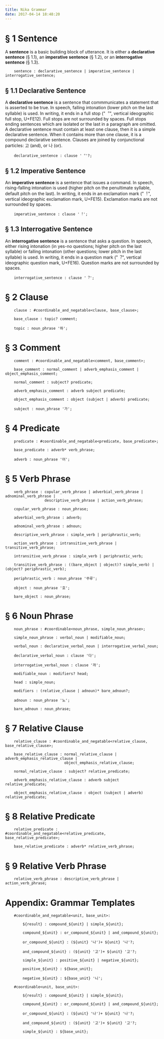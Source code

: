 ```yaml
---
title: Nika Grammar
date: 2017-04-14 18:48:20
---
```


# § 1 Sentence

A **sentence** is a basic building block of utterance. It is either a **declarative sentence** (§ 1.1), an **imperative sentence** (§ 1.2), or an **interrogative sentence** (§ 1.3).

```
    sentence : declarative_sentence | imperative_sentence | interrogative_sentence;
```

## § 1.1 Declarative Sentence

A **declarative sentence** is a sentence that commmunicates a statement that is asserted to be true. In speech, falling intonation (lower pitch on the last syllable) is used. In writing, it ends in a full stop ("︒", vertical ideographic full stop, U+FE12). Full stops are not surrounded by spaces. Full stops ending sentences which are isolated or the last in a paragraph are omitted. A declarative sentence must contain at least one clause, then it is a simple declarative sentence. When it contains more than one clause, it is a compound declarative sentence. Clauses are joined by conjunctional particles: 고 (and), or 나 (or).

```
    declarative_sentence : clause '︒'?;
```

## § 1.2 Imperative Sentence

An **imperative sentence** is a sentence that issues a command. In speech, rising-falling intonation is used (higher pitch on the penultimate syllable, default pitch on the last). In writing, it ends in an exclamation mark ("︕", vertical ideographic exclamation mark, U+FE15). Exclamation marks are not surrounded by spaces.

```
    imperative_sentence : clause '︕';
```

## § 1.3 Interrogative Sentence

An **interrogative sentence** is a sentence that asks a question. In speech, either rising intonation (in yes-no questions; higher pitch on the last syllable) or falling intonation (other questions; lower pitch in the last syllable) is used. In writing, it ends in a question mark ("︖", vertical ideographic question mark, U+FE16). Question marks are not surrounded by spaces.

```
    interrogative_sentence : clause '︖';
```

# § 2 Clause

```
    clause : #coordinable_and_negatable<clause, base_clause>;

    base_clause : topic? comment;

    topic : noun_phrase '하';
```

# § 3 Comment

```
    comment : #coordinable_and_negatable<comment, base_comment>;

    base_comment : normal_comment | adverb_emphasis_comment | object_emphasis_comment;

    normal_comment : subject? predicate;

    adverb_emphasis_comment : adverb subject predicate;

    object_emphasis_comment : object (subject | adverb) predicate;

    subject : noun_phrase '가';
```

# § 4 Predicate

```
    predicate : #coordinable_and_negatable<predicate, base_predicate>;

    base_predicate : adverb* verb_phrase;

    adverb : noun_phrase '어';
```

# § 5 Verb Phrase

```
    verb_phrase : copular_verb_phrase | adverbial_verb_phrase | adnominal_verb_phrase |
                  descriptive_verb_phrase | action_verb_phrase;

    copular_verb_phrase : noun_phrase;

    adverbial_verb_phrase : adverb;

    adnominal_verb_phrase : adnoun;

    descriptive_verb_phrase : simple_verb | periphrastic_verb;

    action_verb_phrase : intransitive_verb_phrase | transitive_verb_phrase;

    intransitive_verb_phrase : simple_verb | periphrastic_verb;

    transitive_verb_phrase : ((bare_object | object)? simple_verb) | (object? periphrastic_verb);

    periphrastic_verb : noun_phrase '쑤루';

    object : noun_phrase '호';

    bare_object : noun_phrase;
```

# § 6 Noun Phrase 

```
    noun_phrase : #coordinable<noun_phrase, simple_noun_phrase>;

    simple_noun_phrase : verbal_noun | modifiable_noun;
    
    verbal_noun : declarative_verbal_noun | interrogative_verbal_noun;
    
    declarative_verbal_noun : clause '다';
    
    interrogative_verbal_noun : clause '까';

    modifiable_noun : modifiers? head;

    head : simple_noun;

    modifiers : (relative_clause | adnoun)* bare_adnoun?;

    adnoun : noun_phrase '노';

    bare_adnoun : noun_phrase;
```

# § 7 Relative Clause

```
    relative_clause : #coordinable_and_negatable<relative_clause, base_relative_clause>;

    base_relative_clause : normal_relative_clause | adverb_emphasis_relative_clause |
                           object_emphasis_relative_clause;

    normal_relative_clause : subject? relative_predicate;

    adverb_emphasis_relative_clause : adverb subject relative_predicate;

    object_emphasis_relative_clause : object (subject | adverb) relative_predicate;
```

# § 8 Relative Predicate

```
    relative_predicate : #coordinable_and_negatable<relative_predicate, base_relative_predicate>;

    base_relative_predicate : adverb* relative_verb_phrase;
```

# § 9 Relative Verb Phrase

```
    relative_verb_phrase : descriptive_verb_phrase | action_verb_phrase;
```

# Appendix: Grammar Templates

```
    #coordinable_and_negatable<unit, base_unit>:

        ${result} : compound_${unit} | simple_${unit};

        compound_${unit} : or_compound_${unit} | and_compound_${unit};

        or_compound_${unit} : (${unit} '나')+ ${unit} '나'?;

        and_compound_${unit} : (${unit} '고')+ ${unit} '고'?;

        simple_${unit} : positive_${unit} | negative_${unit};

        positive_${unit} : ${base_unit};

        negative_${unit} : ${base_unit} '니';

    #coordinable<unit, base_unit>:

        ${result} : compound_${unit} | simple_${unit};

        compound_${unit} : or_compound_${unit} | and_compound_${unit};

        or_compound_${unit} : (${unit} '나')+ ${unit} '나'?;

        and_compound_${unit} : (${unit} '고')+ ${unit} '고'?;

        simple_${unit} : ${base_unit};
```